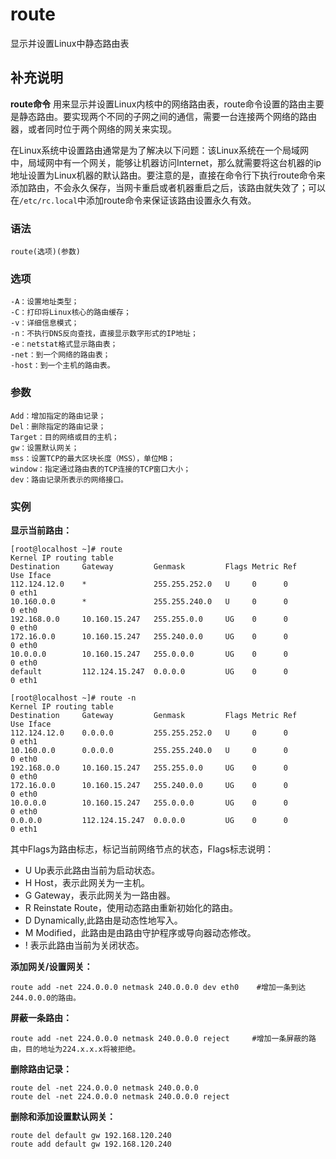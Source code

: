 route
===

显示并设置Linux中静态路由表

## 补充说明

**route命令** 用来显示并设置Linux内核中的网络路由表，route命令设置的路由主要是静态路由。要实现两个不同的子网之间的通信，需要一台连接两个网络的路由器，或者同时位于两个网络的网关来实现。

在Linux系统中设置路由通常是为了解决以下问题：该Linux系统在一个局域网中，局域网中有一个网关，能够让机器访问Internet，那么就需要将这台机器的ip地址设置为Linux机器的默认路由。要注意的是，直接在命令行下执行route命令来添加路由，不会永久保存，当网卡重启或者机器重启之后，该路由就失效了；可以在`/etc/rc.local`中添加route命令来保证该路由设置永久有效。

###  语法

```shell
route(选项)(参数)
```

###  选项

```shell
-A：设置地址类型；
-C：打印将Linux核心的路由缓存；
-v：详细信息模式；
-n：不执行DNS反向查找，直接显示数字形式的IP地址；
-e：netstat格式显示路由表；
-net：到一个网络的路由表；
-host：到一个主机的路由表。
```

###  参数

```shell
Add：增加指定的路由记录；
Del：删除指定的路由记录；
Target：目的网络或目的主机；
gw：设置默认网关；
mss：设置TCP的最大区块长度（MSS），单位MB；
window：指定通过路由表的TCP连接的TCP窗口大小；
dev：路由记录所表示的网络接口。
```

###  实例

 **显示当前路由：** 

```shell
[root@localhost ~]# route
Kernel IP routing table
Destination     Gateway         Genmask         Flags Metric Ref    Use Iface
112.124.12.0    *               255.255.252.0   U     0      0        0 eth1
10.160.0.0      *               255.255.240.0   U     0      0        0 eth0
192.168.0.0     10.160.15.247   255.255.0.0     UG    0      0        0 eth0
172.16.0.0      10.160.15.247   255.240.0.0     UG    0      0        0 eth0
10.0.0.0        10.160.15.247   255.0.0.0       UG    0      0        0 eth0
default         112.124.15.247  0.0.0.0         UG    0      0        0 eth1

[root@localhost ~]# route -n
Kernel IP routing table
Destination     Gateway         Genmask         Flags Metric Ref    Use Iface
112.124.12.0    0.0.0.0         255.255.252.0   U     0      0        0 eth1
10.160.0.0      0.0.0.0         255.255.240.0   U     0      0        0 eth0
192.168.0.0     10.160.15.247   255.255.0.0     UG    0      0        0 eth0
172.16.0.0      10.160.15.247   255.240.0.0     UG    0      0        0 eth0
10.0.0.0        10.160.15.247   255.0.0.0       UG    0      0        0 eth0
0.0.0.0         112.124.15.247  0.0.0.0         UG    0      0        0 eth1
```

其中Flags为路由标志，标记当前网络节点的状态，Flags标志说明：

*   U Up表示此路由当前为启动状态。
*   H Host，表示此网关为一主机。
*   G Gateway，表示此网关为一路由器。
*   R Reinstate Route，使用动态路由重新初始化的路由。
*   D Dynamically,此路由是动态性地写入。
*   M Modified，此路由是由路由守护程序或导向器动态修改。
*   ! 表示此路由当前为关闭状态。

 **添加网关/设置网关：** 

```shell
route add -net 224.0.0.0 netmask 240.0.0.0 dev eth0    #增加一条到达244.0.0.0的路由。
```

 **屏蔽一条路由：** 

```shell
route add -net 224.0.0.0 netmask 240.0.0.0 reject     #增加一条屏蔽的路由，目的地址为224.x.x.x将被拒绝。
```

 **删除路由记录：** 

```shell
route del -net 224.0.0.0 netmask 240.0.0.0
route del -net 224.0.0.0 netmask 240.0.0.0 reject
```

 **删除和添加设置默认网关：** 

```shell
route del default gw 192.168.120.240
route add default gw 192.168.120.240
```


<!-- Linux命令行搜索引擎：https://jaywcjlove.github.io/linux-command/ -->